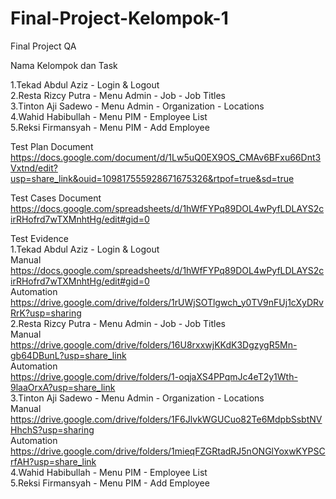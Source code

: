 # Final-Project-Kelompok-1

Final Project QA

Nama Kelompok dan Task

1.Tekad Abdul Aziz - Login & Logout <br>
2.Resta Rizcy Putra - Menu Admin - Job - Job Titles <br>
3.Tinton Aji Sadewo - Menu Admin - Organization - Locations <br>
4.Wahid Habibullah - Menu PIM - Employee List <br>
5.Reksi Firmansyah - Menu PIM - Add Employee <br>

Test Plan Document<br>
https://docs.google.com/document/d/1Lw5uQ0EX9OS_CMAv6BFxu66Dnt3Vxtnd/edit?usp=share_link&ouid=109817555928671675326&rtpof=true&sd=true

Test Cases Document<br>
https://docs.google.com/spreadsheets/d/1hWfFYPq89DOL4wPyfLDLAYS2cirRHofrd7wTXMnhtHg/edit#gid=0

Test Evidence<br>
1.Tekad Abdul Aziz - Login & Logout<br>
Manual<br>
https://docs.google.com/spreadsheets/d/1hWfFYPq89DOL4wPyfLDLAYS2cirRHofrd7wTXMnhtHg/edit#gid=0 <br>
Automation<br>
https://drive.google.com/drive/folders/1rUWjSOTlgwch_y0TV9nFUj1cXyDRvRrK?usp=sharing <br>
2.Resta Rizcy Putra - Menu Admin - Job - Job Titles<br>
Manual<br>
https://drive.google.com/drive/folders/16U8rxxwjKKdK3DgzygR5Mn-gb64DBunL?usp=share_link<br>
Automation<br>
https://drive.google.com/drive/folders/1-oqjaXS4PPqmJc4eT2y1Wth-9laaOrxA?usp=share_link<br>
3.Tinton Aji Sadewo - Menu Admin - Organization - Locations<br>
Manual<br>
https://drive.google.com/drive/folders/1F6JlvkWGUCuo82Te6MdpbSsbtNVHhchS?usp=sharing<br>
Automation<br>
https://drive.google.com/drive/folders/1mieqFZGRtadRJ5nONGlYoxwKYPSCrfAH?usp=share_link<br>
4.Wahid Habibullah - Menu PIM - Employee List<br>
5.Reksi Firmansyah - Menu PIM - Add Employee<br>
